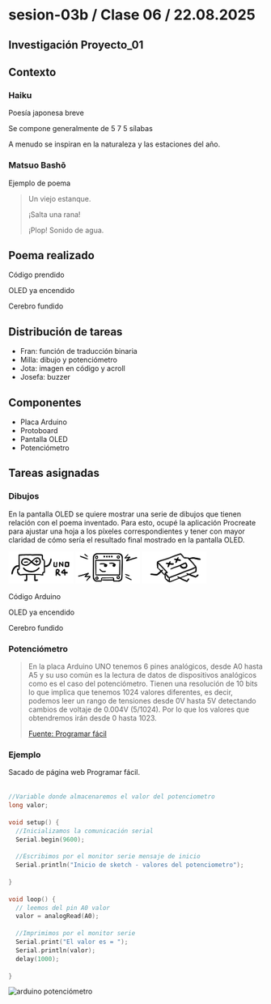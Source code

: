 # sesion-03b / Clase 06 / 22.08.2025

## Investigación Proyecto_01

## Contexto

### Haiku

Poesía japonesa breve

Se compone generalmente de 5 7 5 sílabas

A menudo se inspiran en la naturaleza y las estaciones del año.

### Matsuo Bashō

Ejemplo de poema
> Un viejo estanque.
>
> ¡Salta una rana!
>
> ¡Plop! Sonido de agua.

## Poema realizado

Código prendido

OLED ya encendido

Cerebro fundido

## Distribución de tareas

- Fran: función de traducción binaria
- Milla: dibujo y potenciómetro
- Jota: imagen en código y acroll
- Josefa: buzzer

## Componentes

- Placa Arduino
- Protoboard
- Pantalla OLED
- Potenciómetro

## Tareas asignadas
### Dibujos 

En la pantalla OLED se quiere mostrar una serie de dibujos que tienen relación con el poema inventado. Para esto, ocupé la aplicación Procreate para ajustar una hoja a los píxeles correspondientes y tener con mayor claridad de cómo sería el resultado final mostrado en la pantalla OLED. 

![arduino uno r4 dibujo](./imagenes/UnoR4.PNG)
![arduino uno r4 dibujo](./imagenes/Pantalla.PNG)
![arduino uno r4 dibujo](./imagenes/Fundido.PNG)

Código Arduino

OLED ya encendido 

Cerebro fundido 

### Potenciómetro 

> En la placa Arduino UNO tenemos 6 pines analógicos, desde A0 hasta A5 y su uso común es la lectura de datos de dispositivos analógicos como es el caso del potenciómetro. Tienen una resolución de 10 bits lo que implica que tenemos 1024 valores diferentes, es decir, podemos leer un rango de tensiones desde 0V hasta 5V detectando cambios de voltaje de 0.004V (5/1024). Por lo que los valores que obtendremos irán desde 0 hasta 1023.
> 
> [Fuente: Programar fácil](https://programarfacil.com/blog/arduino-blog/el-potenciometro-y-arduino/)

### Ejemplo 

Sacado de página web Programar fácil.

``` cpp

//Variable donde almacenaremos el valor del potenciometro
long valor;

void setup() {
  //Inicializamos la comunicación serial
  Serial.begin(9600);
  
  //Escribimos por el monitor serie mensaje de inicio
  Serial.println("Inicio de sketch - valores del potenciometro");

}

void loop() {
  // leemos del pin A0 valor
  valor = analogRead(A0);

  //Imprimimos por el monitor serie
  Serial.print("El valor es = ");
  Serial.println(valor);
  delay(1000);

}

```

![arduino potenciómetro](./imagenes/arduinoPotenciometro.png)


